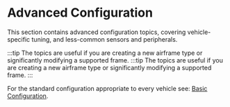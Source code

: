 # Advanced Configuration

This section contains advanced configuration topics, covering vehicle-specific tuning, and less-common sensors and peripherals.

:::tip
The topics are useful if you are creating a new airframe type or significantly modifying a supported frame.
:::tip
The topics are useful if you are creating a new airframe type or significantly modifying a supported frame. 
:::

For the standard configuration appropriate to every vehicle see: [Basic Configuration](../config/README.md).
